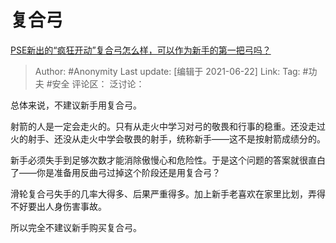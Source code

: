 # 复合弓
[PSE新出的“疯狂开动”复合弓怎么样，可以作为新手的第一把弓吗？](https://www.zhihu.com/question/312780120/answer/604314043)

> Author: #Anonymity
> Last update: [编辑于 2021-06-22]
> Link:
> Tag: #功夫 #安全
> 评论区：
> 泛讨论：

总体来说，不建议新手用复合弓。

射箭的人是一定会走火的。只有从走火中学习对弓的敬畏和行事的稳重。还没走过火的射手、还没从走火中学会敬畏的射手，统称新手——这不是按射箭成绩分的。

新手必须失手到足够次数才能消除傲慢心和危险性。于是这个问题的答案就很直白了——你是准备用反曲弓过掉这个阶段还是用复合弓？

滑轮复合弓失手的几率大得多、后果严重得多。加上新手老喜欢在家里比划，弄得不好要出人身伤害事故。

所以完全不建议新手购买复合弓。
